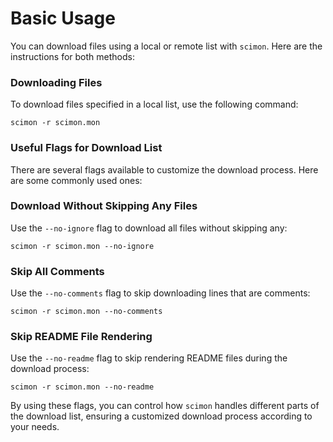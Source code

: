 # Basic Usage

You can download files using a local or remote list with `scimon`. Here are the instructions for both methods:

### Downloading Files

To download files specified in a local list, use the following command:

```shell
scimon -r scimon.mon
```

### Useful Flags for Download List

There are several flags available to customize the download process. Here are some commonly used ones:

### Download Without Skipping Any Files

Use the `--no-ignore` flag to download all files without skipping any:

```shell
scimon -r scimon.mon --no-ignore
```

### Skip All Comments

Use the `--no-comments` flag to skip downloading lines that are comments:

```shell
scimon -r scimon.mon --no-comments
```

### Skip README File Rendering

Use the `--no-readme` flag to skip rendering README files during the download process:

```shell
scimon -r scimon.mon --no-readme
```

By using these flags, you can control how `scimon` handles different parts of the download list, ensuring a customized download process according to your needs.
